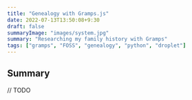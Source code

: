 ```yaml
---
title: "Genealogy with Gramps.js"
date: 2022-07-13T13:50:08+9:30
draft: false
summaryImage: "images/system.jpg"
summary: "Researching my family history with Gramps"
tags: ["gramps", "FOSS", "genealogy", "python", "droplet"]
---
```


## Summary

// TODO